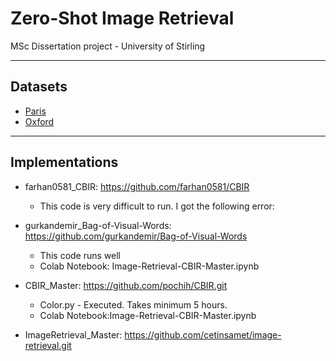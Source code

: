 # Zero-Shot Image Retrieval
MSc Dissertation project - University of Stirling

---

## Datasets
- [Paris](https://www.robots.ox.ac.uk/~vgg/data/parisbuildings/)
- [Oxford](https://www.robots.ox.ac.uk/~vgg/data/oxbuildings/)

---

## Implementations

- farhan0581_CBIR: https://github.com/farhan0581/CBIR
  - This code is very difficult to run. I got the following error:

- gurkandemir_Bag-of-Visual-Words: https://github.com/gurkandemir/Bag-of-Visual-Words
  - This code runs well
  - Colab Notebook: Image-Retrieval-CBIR-Master.ipynb

- CBIR_Master: https://github.com/pochih/CBIR.git
  - Color.py - Executed. Takes minimum 5 hours.
  - Colab Notebook:Image-Retrieval-CBIR-Master.ipynb

- ImageRetrieval_Master: https://github.com/cetinsamet/image-retrieval.git

